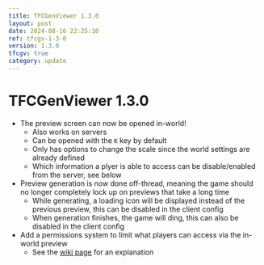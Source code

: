 ```yaml
---
title: TFCGenViewer 1.3.0
layout: post
date: 2024-08-16 22:25:10
ref: tfcgv-1-3-0
version: 1.3.0
tfcgv: true
category: update
---
```


# TFCGenViewer 1.3.0

- The preview screen can now be opened in-world!
    - Also works on servers
    - Can be opened with the `K` key by default
    - Only has options to change the scale since the world settings are already defined
    - Which information a plyer is able to access can be disable/enabled from the server, see below
- Preview generation is now done off-thread, meaning the game should no longer completely lock up on previews that take a long time
    - While generating, a loading icon will be displayed instead of the previous preview, this can be disabled in the client config
    - When generation finishes, the game will ding, this can also be disabled in the client config
- Add a permissions system to limit what players can access via the in-world preview
    - See the [wiki page](/tfcgv/1.20.1/permissions) for an explanation

